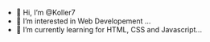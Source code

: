 - 👋 Hi, I’m @Koller7
- 👀 I’m interested in Web Developement ...
- 🌱 I’m currently learning for HTML, CSS and Javascript...

<!---
Koller7/Koller7 is a ✨ special ✨ repository because its `README.md` (this file) appears on your GitHub profile.
You can click the Preview link to take a look at your changes.
--->
